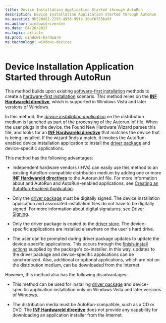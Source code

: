 ```yaml
---
title: Device Installation Application Started through AutoRun
description: Device Installation Application Started through AutoRun
ms.assetid: 9b520d82-2293-4936-99fe-30bf6753ba9f
ms.author: windowsdriverdev
ms.date: 04/20/2017
ms.topic: article
ms.prod: windows-hardware
ms.technology: windows-devices
---
```


# Device Installation Application Started through AutoRun


This method builds upon existing [software-first installation](software-first-installation.md) methods to create a [hardware-first installation](hardware-first-installation.md) scenario. This method relies on the [**INF HardwareId directive**](inf-hardwareid-directive.md), which is supported in Windows Vista and later versions of Windows.

In this method, the [*device installation application*](https://msdn.microsoft.com/library/windows/hardware/ff556277#wdkgloss-device-installation-application) on the distribution medium is launched as part of the processing of the Autorun.inf file. When the user plugs in the device, the Found New Hardware Wizard parses this file, and looks for an [**INF HardwareId directive**](inf-hardwareid-directive.md) that matches the device that is being installed. If the wizard finds a match, it invokes the AutoRun-enabled device installation application to install the [driver package](driver-packages.md) and device-specific applications.

This method has the following advantages:

-   Independent hardware vendors (IHVs) can easily use this method to an existing AutoRun-compatible distribution medium by adding one or more [**INF HardwareId directives**](inf-hardwareid-directive.md) to the Autorun.inf file. For more information about and AutoRun and AutoRun-enabled applications, see [Creating an AutoRun-Enabled Application](http://go.microsoft.com/fwlink/p/?linkid=133162).

-   Only the [driver package](driver-packages.md) must be digitally signed. The device installation application and associated installation files do not have to be digitally signed. For more information about digital signatures, see [Driver Signing](driver-signing.md).

-   Only the driver package is copied to the [driver store](driver-store.md). The device-specific applications are installed elsewhere on the user's hard drive.

-   The user can be prompted during driver package updates to update the device-specific applications. This occurs through the [finish-install actions](finish-install-actions--windows-vista-and-later-.md) supplied by the package's co-installer. In this way, updates to the driver package and device-specific applications can be synchronized. Also, additional or optional applications, which are not on the distribution medium, can be downloaded from the Internet.

However, this method also has the following disadvantages:

-   This method can be used for installing [driver package](driver-packages.md) and device-specific application installation only on Windows Vista and later versions of Windows.

-   The distribution media must be AutoRun-compatible, such as a CD or DVD. The [**INF HardwareId directive**](inf-hardwareid-directive.md) does not provide any capability for downloading an application installer from the Internet.

 

 





